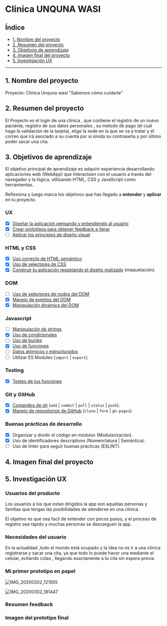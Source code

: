 # Clinica UNQUNA WASI

## Índice

* [1. Nombre del proyecto](#1-nombre-del-proyecto)
* [2. Resumen del proyecto](#2-resumen-del-proyecto)
* [3. Objetivos de aprendizaje](#3-objetivos-de-aprendizaje)
* [4. Imagen final del proyecto](#4-imagen-final-del-proyecto)
* [5. Investigación UX](#5-investigación-UX)
***

## 1. Nombre del proyecto

Proyecto: Clinica Unquna wasi "Sabemos cómo cuidarte"

## 2. Resumen del proyecto

El Proyecto es el login de una clínica , que contiene el registro de un nuevo paciente, registro de sus datos personales , su metodo de pago (el cual hago la validación de la tarjeta), elige la sede en la que se va a tratar y el correo que irá asociado a su cuenta por si olvida su contraseña y por último poder sacar una cita.

## 3. Objetivos de aprendizaje

El objetivo principal de aprendizaje es adquirir experiencia desarrollando
aplicaciones web (WebApp) que interactúen con el usuario a través del navegador
y la lógica, utilizando HTML, CSS y JavaScript como herramientas.

Reflexiona y luego marca los objetivos que has llegado a **entender** y
**aplicar** en tu proyecto.

### UX

* [x] [Diseñar la aplicación pensando y entendiendo al usuario](https://lms.laboratoria.la/cohorts/lim-2020-01-bc-core-lim012/courses/intro-ux/01-el-proceso-de-diseno/00-el-proceso-de-diseno)
* [x] [Crear prototipos para obtener feedback e iterar](https://lms.laboratoria.la/cohorts/lim-2020-01-bc-core-lim012/courses/product-design/00-sketching/00-sketching)
* [ ] [Aplicar los principios de diseño visual](https://lms.laboratoria.la/cohorts/lim-2020-01-bc-core-lim012/courses/product-design/01-visual-design/01-visual-design-basics)

### HTML y CSS

* [X] [Uso correcto de HTML semántico](https://developer.mozilla.org/en-US/docs/Glossary/Semantics#Semantics_in_HTML)
* [x] [Uso de selectores de CSS](https://developer.mozilla.org/es/docs/Web/CSS/Selectores_CSS)
* [x] [Construir tu aplicación respetando el diseño realizado](https://lms.laboratoria.la/cohorts/lim-2020-01-bc-core-lim012/courses/css/01-css/02-boxmodel-and-display) (maquetación).

### DOM

* [ ] [Uso de selectores de nodos del DOM](https://lms.laboratoria.la/cohorts/lim-2020-01-bc-core-lim012/courses/browser/02-dom/03-1-dom-methods-selection)
* [X] [Manejo de eventos del DOM](https://lms.laboratoria.la/cohorts/lim-2020-01-bc-core-lim012/courses/browser/02-dom/04-events)
* [X] [Manipulación dinámica del DOM](https://developer.mozilla.org/es/docs/Referencia_DOM_de_Gecko/Introducci%C3%B3n)

### Javascript

* [ ] [Manipulación de strings](https://lms.laboratoria.la/cohorts/lim-2020-01-bc-core-lim012/courses/javascript/06-strings/01-strings)
* [X] [Uso de condicionales](https://lms.laboratoria.la/cohorts/lim-2020-01-bc-core-lim012/courses/javascript/02-flow-control/01-conditionals-and-loops)
* [ ] [Uso de bucles](https://lms.laboratoria.la/cohorts/lim-2020-01-bc-core-lim012/courses/javascript/02-flow-control/02-loops)
* [X] [Uso de funciones](https://lms.laboratoria.la/cohorts/lim-2019-09-bc-core-lim011/courses/javascript/02-flow-control/03-functions)
* [ ] [Datos atómicos y estructurados](https://www.todojs.com/tipos-datos-javascript-es6/)
* [ ] Utilizar ES Modules (`import` | `export`).

### Testing

* [X] [Testeo de tus funciones](https://jestjs.io/docs/es-ES/getting-started)

### Git y GitHub

* [X] [Comandos de git](https://lms.laboratoria.la/cohorts/lim-2019-09-bc-core-lim011/courses/scm/01-git/04-commands)
  (`add` | `commit` | `pull` | `status` | `push`).
* [X] [Manejo de repositorios de GitHub](https://lms.laboratoria.la/cohorts/lim-2019-09-bc-core-lim011/courses/scm/02-github/01-github)  (`clone` | `fork` | `gh-pages`).

### Buenas prácticas de desarrollo

* [X] Organizar y dividir el código en módulos (Modularización).
* [X] Uso de identificadores descriptivos (Nomenclatura | Semántica).
* [ ] Uso de linter para seguir buenas prácticas (ESLINT).

## 4. Imagen final del proyecto


## 5. Investigación UX


### Usuarios del producto

Los usuarios a los que estan dirigidos la app son aquellas personas y familias que tengas las posibilidades de atenderse en una clinica. 

El objetivo es que sea facil de entender con pocos pasos, y el proceso de registro sea rápido  y muchas personas se descarguen la app. 

### Necesidades del usuario

En la actualidad ,todo el mundo está ocupado y la idea no es ir a una clinica registrarse y sacar una cita, ya que todo lo puede hacer una mediante el celular, evitando colas , llegando exactamente a tu cita sin espera previa.

### Mi primer prototipo en papel 

![IMG_20200302_121955](https://user-images.githubusercontent.com/60890508/75727397-d96db080-5cb2-11ea-8d09-f73d57b41c8e.jpg)

![IMG_20200302_181447](https://user-images.githubusercontent.com/60890508/75727390-d5419300-5cb2-11ea-9379-fff4f9e8deb2.jpg)



### Resumen feedback 

### Imagen del prototipo final 



